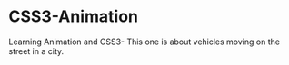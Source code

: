# CSS3-Animation
Learning Animation and CSS3- This one is about vehicles moving on the street in a city.
